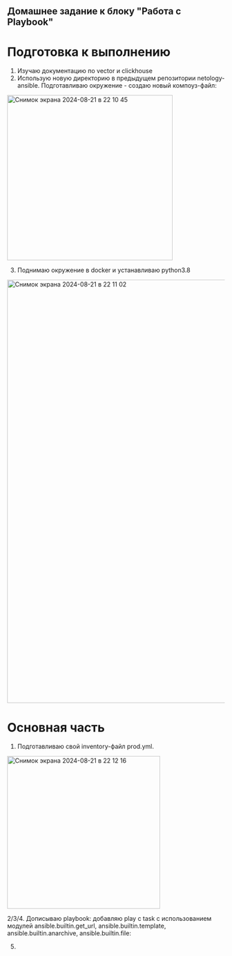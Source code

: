 ## Домашнее задание к блоку "Работа с Playbook"

# Подготовка к выполнению

1. Изучаю документацию по vector и clickhouse
2. Использую новую директорию в предыдущем репозитории netology-ansible. Подготавливаю окружение - создаю новый компоуз-файл:

<img width="383" alt="Снимок экрана 2024-08-21 в 22 10 45" src="https://github.com/user-attachments/assets/4893ceaf-6b46-4a6f-a3b4-c369819a045f">

3. Поднимаю окружение в docker и устанавливаю python3.8

<img width="981" alt="Снимок экрана 2024-08-21 в 22 11 02" src="https://github.com/user-attachments/assets/5415305e-cdde-466f-831a-ac904d9d48b9">

# Основная часть

1. Подготавливаю свой inventory-файл prod.yml.

<img width="354" alt="Снимок экрана 2024-08-21 в 22 12 16" src="https://github.com/user-attachments/assets/52fba09c-94f3-45ad-ba27-843cf912ba43">

2/3/4. Дописываю playbook: добавляю play c task с использованием модулей ansible.builtin.get_url, ansible.builtin.template, ansible.builtin.anarchive, ansible.builtin.file:

5. 
